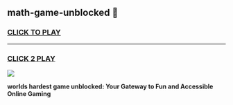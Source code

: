 
## math-game-unblocked 👋
<h3>
<a href="https://premium.freeplayer.one?title=math-game-unblocked&ref=14F">CLICK TO PLAY</a></h3>
<hr>

<h3>
<a href="https://premium.freeplayer.one?title=math-game-unblocked&ref=14F">CLICK 2 PLAY</a>
  
</h3>

<a href="https://premium.freeplayer.one?title=math-game-unblocked&ref=12F/"><img src="https://clearcache.store/games.png"></a>


**worlds hardest game unblocked: Your Gateway to Fun and Accessible Online Gaming**

